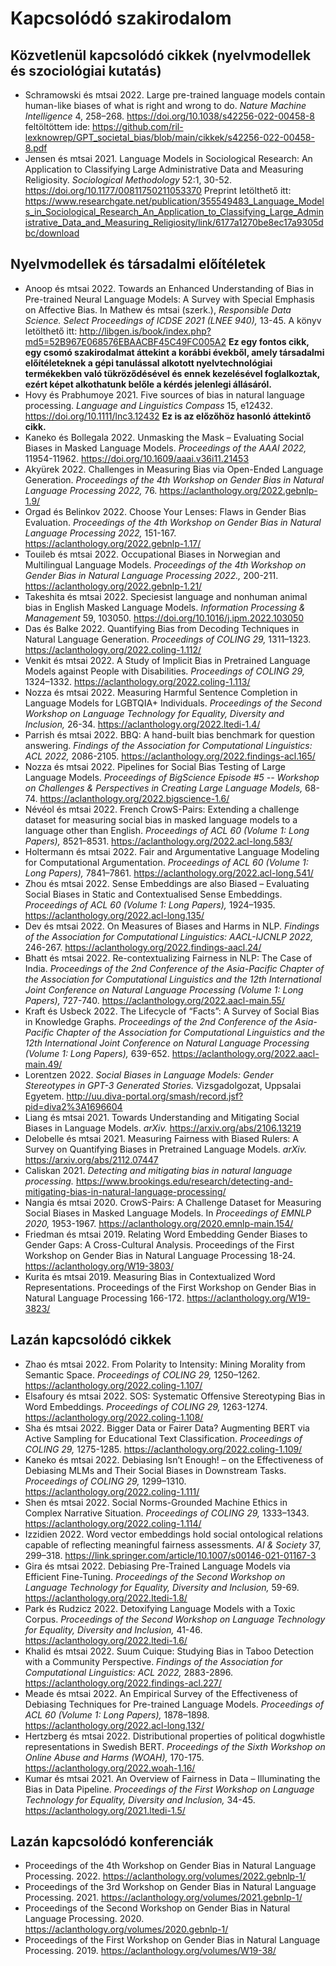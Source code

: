 # Kapcsolódó szakirodalom

## Közvetlenül kapcsolódó cikkek (nyelvmodellek és szociológiai kutatás)
- Schramowski és mtsai 2022. Large pre-trained language models contain human-like biases of what is right and wrong to do. _Nature Machine Intelligence_ 4, 258–268. https://doi.org/10.1038/s42256-022-00458-8 feltöltöttem ide: https://github.com/ril-lexknowrep/GPT_societal_bias/blob/main/cikkek/s42256-022-00458-8.pdf
- Jensen és mtsai 2021. Language Models in Sociological Research: An Application to Classifying Large Administrative Data and Measuring Religiosity. _Sociological Methodology_ 52:1, 30-52. https://doi.org/10.1177/00811750211053370 Preprint letölthető itt: https://www.researchgate.net/publication/355549483_Language_Models_in_Sociological_Research_An_Application_to_Classifying_Large_Administrative_Data_and_Measuring_Religiosity/link/6177a1270be8ec17a9305dbc/download

## Nyelvmodellek és társadalmi előítéletek
- Anoop és mtsai 2022. Towards an Enhanced Understanding of Bias in Pre-trained Neural Language Models: A Survey with Special Emphasis on Affective Bias. In Mathew és mtsai (szerk.),  _Responsible Data Science. Select Proceedings of ICDSE 2021 (LNEE 940),_ 13-45. A könyv letölthető itt: http://libgen.is/book/index.php?md5=52B967E068576EBAACBF45C49FC005A2
  **Ez egy fontos cikk, egy csomó szakirodalmat áttekint a korábbi évekből, amely társadalmi előítéleteknek a gépi tanulással alkotott nyelvtechnológiai termékekben való tükröződésével és ennek kezelésével foglalkoztak, ezért képet alkothatunk belőle a kérdés jelenlegi állásáról.**
- Hovy és Prabhumoye 2021. Five sources of bias in natural language processing. _Language and Linguistics Compass_ 15, e12432. https://doi.org/10.1111/lnc3.12432 **Ez is az előzőhöz hasonló áttekintő cikk.**
- Kaneko és Bollegala 2022. Unmasking the Mask – Evaluating Social Biases in Masked Language Models. _Proceedings of the AAAI 2022,_ 11954-11962. https://doi.org/10.1609/aaai.v36i11.21453
- Akyürek 2022. Challenges in Measuring Bias via Open-Ended Language Generation. _Proceedings of the 4th Workshop on Gender Bias in Natural Language Processing 2022,_ 76. https://aclanthology.org/2022.gebnlp-1.9/
- Orgad és Belinkov 2022. Choose Your Lenses: Flaws in Gender Bias Evaluation. _Proceedings of the 4th Workshop on Gender Bias in Natural Language Processing 2022,_ 151-167. https://aclanthology.org/2022.gebnlp-1.17/
- Touileb és mtsai 2022. Occupational Biases in Norwegian and Multilingual Language Models. _Proceedings of the 4th Workshop on Gender Bias in Natural Language Processing 2022.,_ 200-211. https://aclanthology.org/2022.gebnlp-1.21/
- Takeshita és mtsai 2022. Speciesist language and nonhuman animal bias in English Masked Language Models. _Information Processing & Management_ 59, 103050. https://doi.org/10.1016/j.ipm.2022.103050
- Das és Balke 2022. Quantifying Bias from Decoding Techniques in Natural Language Generation. _Proceedings of COLING 29,_ 1311–1323. https://aclanthology.org/2022.coling-1.112/
- Venkit és mtsai 2022. A Study of Implicit Bias in Pretrained Language Models against People with Disabilities. _Proceedings of COLING 29,_ 1324–1332. https://aclanthology.org/2022.coling-1.113/
- Nozza és mtsai 2022. Measuring Harmful Sentence Completion in Language Models for LGBTQIA+ Individuals. _Proceedings of the Second Workshop on Language Technology for Equality, Diversity and Inclusion,_ 26-34. https://aclanthology.org/2022.ltedi-1.4/
- Parrish és mtsai 2022. BBQ: A hand-built bias benchmark for question answering. _Findings of the Association for Computational Linguistics: ACL 2022,_ 2086-2105. https://aclanthology.org/2022.findings-acl.165/
- Nozza és mtsai 2022. Pipelines for Social Bias Testing of Large Language Models. _Proceedings of BigScience Episode #5 -- Workshop on Challenges & Perspectives in Creating Large Language Models,_ 68-74. https://aclanthology.org/2022.bigscience-1.6/
- Névéol és mtsai 2022. French CrowS-Pairs: Extending a challenge dataset for measuring social bias in masked language models to a language other than English. _Proceedings of ACL 60 (Volume 1: Long Papers),_ 8521–8531. https://aclanthology.org/2022.acl-long.583/
- Holtermann és mtsai 2022. Fair and Argumentative Language Modeling for Computational Argumentation. _Proceedings of ACL 60 (Volume 1: Long Papers),_ 7841–7861. https://aclanthology.org/2022.acl-long.541/
- Zhou és mtsai 2022. Sense Embeddings are also Biased – Evaluating Social Biases in Static and Contextualised Sense Embeddings. _Proceedings of ACL 60 (Volume 1: Long Papers),_ 1924–1935. https://aclanthology.org/2022.acl-long.135/
- Dev és mtsai 2022. On Measures of Biases and Harms in NLP. _Findings of the Association for Computational Linguistics: AACL-IJCNLP 2022,_ 246-267. https://aclanthology.org/2022.findings-aacl.24/
- Bhatt és mtsai 2022. Re-contextualizing Fairness in NLP: The Case of India. _Proceedings of the 2nd Conference of the Asia-Pacific Chapter of the Association for Computational Linguistics and the 12th International Joint Conference on Natural Language Processing (Volume 1: Long Papers),_ 727-740. https://aclanthology.org/2022.aacl-main.55/
- Kraft és Usbeck 2022. The Lifecycle of “Facts”: A Survey of Social Bias in Knowledge Graphs. _Proceedings of the 2nd Conference of the Asia-Pacific Chapter of the Association for Computational Linguistics and the 12th International Joint Conference on Natural Language Processing (Volume 1: Long Papers),_ 639-652. https://aclanthology.org/2022.aacl-main.49/
- Lorentzen 2022. _Social Biases in Language Models: Gender Stereotypes in GPT-3 Generated Stories._ Vizsgadolgozat, Uppsalai Egyetem. http://uu.diva-portal.org/smash/record.jsf?pid=diva2%3A1696604
- Liang és mtsai 2021. Towards Understanding and Mitigating Social Biases in Language Models. _arXiv._ https://arxiv.org/abs/2106.13219
- Delobelle és mtsai 2021. Measuring Fairness with Biased Rulers: A Survey on Quantifying Biases in Pretrained Language Models. _arXiv._ https://arxiv.org/abs/2112.07447
- Caliskan 2021. _Detecting and mitigating bias in natural language processing._ https://www.brookings.edu/research/detecting-and-mitigating-bias-in-natural-language-processing/
- Nangia és mtsai 2020. CrowS-Pairs: A Challenge Dataset for Measuring Social Biases in Masked Language Models. In _Proceedings of EMNLP 2020,_ 1953-1967. https://aclanthology.org/2020.emnlp-main.154/
- Friedman és mtsai 2019. Relating Word Embedding Gender Biases to Gender Gaps: A Cross-Cultural Analysis. Proceedings of the First Workshop on Gender Bias in Natural Language Processing 18-24. https://aclanthology.org/W19-3803/
- Kurita és mtsai 2019. Measuring Bias in Contextualized Word Representations. Proceedings of the First Workshop on Gender Bias in Natural Language Processing 166-172. https://aclanthology.org/W19-3823/

## Lazán kapcsolódó cikkek
- Zhao és mtsai 2022. From Polarity to Intensity: Mining Morality from Semantic Space. _Proceedings of COLING 29,_ 1250–1262. https://aclanthology.org/2022.coling-1.107/
- Elsafoury és mtsai 2022. SOS: Systematic Offensive Stereotyping Bias in Word Embeddings. _Proceedings of COLING 29,_ 1263-1274. https://aclanthology.org/2022.coling-1.108/
- Sha és mtsai 2022. Bigger Data or Fairer Data? Augmenting BERT via Active Sampling for Educational Text Classification. _Proceedings of COLING 29,_ 1275-1285. https://aclanthology.org/2022.coling-1.109/
- Kaneko és mtsai 2022. Debiasing Isn’t Enough! – on the Effectiveness of Debiasing MLMs and Their Social Biases in Downstream Tasks. _Proceedings of COLING 29,_ 1299–1310. https://aclanthology.org/2022.coling-1.111/
- Shen és mtsai 2022. Social Norms-Grounded Machine Ethics in Complex Narrative Situation. _Proceedings of COLING 29,_ 1333–1343. https://aclanthology.org/2022.coling-1.114/
- Izzidien 2022. Word vector embeddings hold social ontological relations capable of reflecting meaningful fairness assessments. _AI & Society_ 37, 299–318. https://link.springer.com/article/10.1007/s00146-021-01167-3
- Gira és mtsai 2022. Debiasing Pre-Trained Language Models via Efficient Fine-Tuning. _Proceedings of the Second Workshop on Language Technology for Equality, Diversity and Inclusion,_ 59-69. https://aclanthology.org/2022.ltedi-1.8/
- Park és Rudzicz 2022. Detoxifying Language Models with a Toxic Corpus. _Proceedings of the Second Workshop on Language Technology for Equality, Diversity and Inclusion,_ 41-46. https://aclanthology.org/2022.ltedi-1.6/
- Khalid és mtsai 2022. Suum Cuique: Studying Bias in Taboo Detection with a Community Perspective. _Findings of the Association for Computational Linguistics: ACL 2022,_ 2883-2896. https://aclanthology.org/2022.findings-acl.227/
- Meade és mtsai 2022. An Empirical Survey of the Effectiveness of Debiasing Techniques for Pre-trained Language Models. _Proceedings of ACL 60 (Volume 1: Long Papers),_ 1878–1898. https://aclanthology.org/2022.acl-long.132/
- Hertzberg és mtsai 2022. Distributional properties of political dogwhistle representations in Swedish BERT. _Proceedings of the Sixth Workshop on Online Abuse and Harms (WOAH),_ 170-175. https://aclanthology.org/2022.woah-1.16/
- Kumar és mtsai 2021. An Overview of Fairness in Data – Illuminating the Bias in Data Pipeline. _Proceedings of the First Workshop on Language Technology for Equality, Diversity and Inclusion,_ 34-45. https://aclanthology.org/2021.ltedi-1.5/

## Lazán kapcsolódó konferenciák
- Proceedings of the 4th Workshop on Gender Bias in Natural Language Processing. 2022. https://aclanthology.org/volumes/2022.gebnlp-1/
- Proceedings of the 3rd Workshop on Gender Bias in Natural Language Processing. 2021. https://aclanthology.org/volumes/2021.gebnlp-1/
- Proceedings of the Second Workshop on Gender Bias in Natural Language Processing. 2020. https://aclanthology.org/volumes/2020.gebnlp-1/
- Proceedings of the First Workshop on Gender Bias in Natural Language Processing. 2019. https://aclanthology.org/volumes/W19-38/
